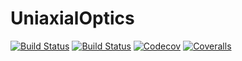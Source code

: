 # UniaxialOptics

[![Build Status](https://travis-ci.com/soerenhm/UniaxialOptics.jl.svg?branch=master)](https://travis-ci.com/soerenhm/UniaxialOptics.jl)
[![Build Status](https://ci.appveyor.com/api/projects/status/github/soerenhm/UniaxialOptics.jl?svg=true)](https://ci.appveyor.com/project/soerenhm/UniaxialOptics-jl)
[![Codecov](https://codecov.io/gh/soerenhm/UniaxialOptics.jl/branch/master/graph/badge.svg)](https://codecov.io/gh/soerenhm/UniaxialOptics.jl)
[![Coveralls](https://coveralls.io/repos/github/soerenhm/UniaxialOptics.jl/badge.svg?branch=master)](https://coveralls.io/github/soerenhm/UniaxialOptics.jl?branch=master)
